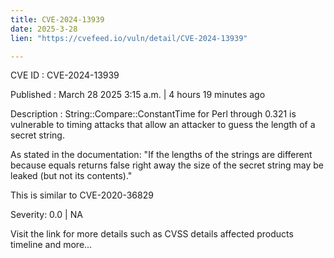 ```yaml
---
title: CVE-2024-13939
date: 2025-3-28
lien: "https://cvefeed.io/vuln/detail/CVE-2024-13939"

---
```


CVE ID : CVE-2024-13939

Published :  March 28
2025
3:15 a.m. | 4 hours
19 minutes ago

Description : String::Compare::ConstantTime for Perl through 0.321 is vulnerable to timing attacks that allow an attacker to guess the length of a secret string.

As stated in the documentation: "If the lengths of the strings are different
because equals returns false right away the size of the secret string may be leaked (but not its contents)."

This is similar to CVE-2020-36829

Severity: 0.0 | NA

Visit the link for more details
such as CVSS details
affected products
timeline
and more...
